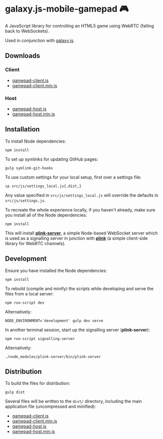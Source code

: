 # galaxy.js-mobile-gamepad 🎮

A JavaScript library for controlling an HTML5 game using WebRTC (falling back to WebSockets).

Used in conjunction with [galaxy.js](https://github.com/mozilla/galaxy.js).


## Downloads

### Client

* [gamepad-client.js](https://raw.githubusercontent.com/mozilla/galaxy.js-mobile-gamepad/master/dist/js/gamepad-client.js)
* [gamepad-client.min.js](https://raw.githubusercontent.com/mozilla/galaxy.js-mobile-gamepad/master/dist/js/gamepad-client.min.js)

### Host

* [gamepad-host.js](https://raw.githubusercontent.com/mozilla/galaxy.js-mobile-gamepad/master/dist/js/gamepad-host.js)
* [gamepad-host.min.js](https://raw.githubusercontent.com/mozilla/galaxy.js-mobile-gamepad/master/dist/js/gamepad-host.min.js)


## Installation

To install Node dependencies:

    npm install

To set up symlinks for updating GitHub pages:

    gulp symlink-git-hooks

To use custom settings for your local setup, first over a settings file:

    cp src/js/settings_local.js{.dist,}

Any value specified in `src/js/settings_local.js` will override the defaults in `src/js/settings.js`.

To recreate the whole experience locally, if you haven't already, make sure you install all of the Node dependencies:

    npm install

This will install [__plink-server__](https://github.com/oztu/plink-server), a simple Node-based WebSocket server which is used as a signalling server in junction with [__plink__](https://github.com/oztu/plink) (a simple client-side library for WebRTC channels).


## Development

Ensure you have installed the Node dependencies:

    npm install

To rebuild (compile and minify) the scripts while developing and serve the files from a local server:

    npm run-script dev

Alternatively:

    NODE_ENVIRONMENT='development' gulp dev serve

In another terminal session, start up the signalling server (__plink-server__):

    npm run-script signalling-server

Alternatively:

    ./node_modules/plink-server/bin/plink-server


## Distribution

To build the files for distribution:

    gulp dist

Several files will be written to the `dist/` directory, including the main application file (uncompressed and minified):

* [gamepad-client.js](https://raw.githubusercontent.com/mozilla/galaxy.js-mobile-gamepad/master/dist/js/gamepad-client.js)
* [gamepad-client.min.js](https://raw.githubusercontent.com/mozilla/galaxy.js-mobile-gamepad/master/dist/js/gamepad-client.min.js)
* [gamepad-host.js](https://raw.githubusercontent.com/mozilla/galaxy.js-mobile-gamepad/master/dist/js/gamepad-host.js)
* [gamepad-host.min.js](https://raw.githubusercontent.com/mozilla/galaxy.js-mobile-gamepad/master/dist/js/gamepad-host.min.js)
